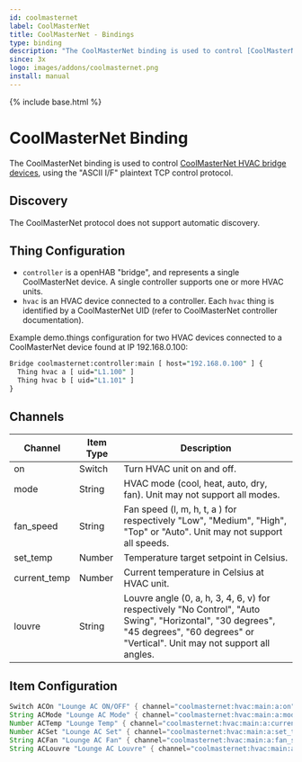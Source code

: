 ```yaml
---
id: coolmasternet
label: CoolMasterNet
title: CoolMasterNet - Bindings
type: binding
description: "The CoolMasterNet binding is used to control [CoolMasterNet HVAC bridge devices](https://coolautomation.com/products/coolmasternet/), using the 'ASCII I/F' plaintext TCP control protocol."
since: 3x
logo: images/addons/coolmasternet.png
install: manual
---
```


<!-- Attention authors: Do not edit directly. Please add your changes to the appropriate source repository -->

{% include base.html %}

# CoolMasterNet Binding

The CoolMasterNet binding is used to control [CoolMasterNet HVAC bridge devices](https://coolautomation.com/products/coolmasternet/), using the "ASCII I/F" plaintext TCP control protocol.

## Discovery

The CoolMasterNet protocol does not support automatic discovery.

## Thing Configuration

- `controller` is a openHAB "bridge", and represents a single CoolMasterNet device. A single controller supports one or more HVAC units.
- `hvac` is an HVAC device connected to a controller. Each `hvac` thing is identified by a CoolMasterNet UID (refer to CoolMasterNet controller documentation).

Example demo.things configuration for two HVAC devices connected to a CoolMasterNet device found at IP 192.168.0.100:

```perl
Bridge coolmasternet:controller:main [ host="192.168.0.100" ] {
  Thing hvac a [ uid="L1.100" ]
  Thing hvac b [ uid="L1.101" ]
}
```

## Channels

| Channel      | Item Type | Description                                                                                                                                                                            |
|--------------|-----------|----------------------------------------------------------------------------------------------------------------------------------------------------------------------------------------|
| on           | Switch    | Turn HVAC unit on and off.                                                                                                                                                             |
| mode         | String    | HVAC mode (cool, heat, auto, dry, fan). Unit may not support all modes.                                                                                                                |
| fan_speed    | String    | Fan speed (l, m, h, t, a ) for respectively "Low", "Medium", "High", "Top" or "Auto". Unit may not support all speeds.                                                                 |
| set_temp     | Number    | Temperature target setpoint in Celsius.                                                                                                                                                |
| current_temp | Number    | Current temperature in Celsius at HVAC unit.                                                                                                                                           |
| louvre       | String    | Louvre angle (0, a, h, 3, 4, 6, v) for respectively "No Control", "Auto Swing", "Horizontal", "30 degrees", "45 degrees", "60 degrees" or "Vertical". Unit may not support all angles. |

## Item Configuration

```java
Switch ACOn "Lounge AC ON/OFF" { channel="coolmasternet:hvac:main:a:on"}
String ACMode "Lounge AC Mode" { channel="coolmasternet:hvac:main:a:mode" }
Number ACTemp "Lounge Temp" { channel="coolmasternet:hvac:main:a:current_temp" }
Number ACSet "Lounge AC Set" { channel="coolmasternet:hvac:main:a:set_temp" }
String ACFan "Lounge AC Fan" { channel="coolmasternet:hvac:main:a:fan_speed" }
String ACLouvre "Lounge AC Louvre" { channel="coolmasternet:hvac:main:a:louvre_angle" }
```
